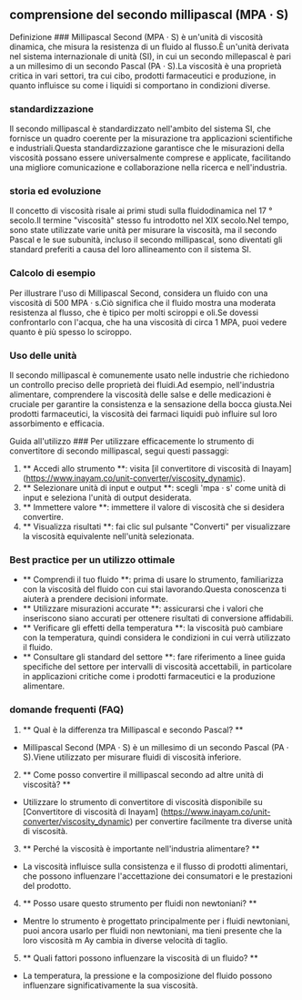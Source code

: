 ## comprensione del secondo millipascal (MPA · S)

Definizione ###
Millipascal Second (MPA · S) è un'unità di viscosità dinamica, che misura la resistenza di un fluido al flusso.È un'unità derivata nel sistema internazionale di unità (SI), in cui un secondo millepascal è pari a un millesimo di un secondo Pascal (PA · S).La viscosità è una proprietà critica in vari settori, tra cui cibo, prodotti farmaceutici e produzione, in quanto influisce su come i liquidi si comportano in condizioni diverse.

### standardizzazione
Il secondo millipascal è standardizzato nell'ambito del sistema SI, che fornisce un quadro coerente per la misurazione tra applicazioni scientifiche e industriali.Questa standardizzazione garantisce che le misurazioni della viscosità possano essere universalmente comprese e applicate, facilitando una migliore comunicazione e collaborazione nella ricerca e nell'industria.

### storia ed evoluzione
Il concetto di viscosità risale ai primi studi sulla fluidodinamica nel 17 ° secolo.Il termine "viscosità" stesso fu introdotto nel XIX secolo.Nel tempo, sono state utilizzate varie unità per misurare la viscosità, ma il secondo Pascal e le sue subunità, incluso il secondo millipascal, sono diventati gli standard preferiti a causa del loro allineamento con il sistema SI.

### Calcolo di esempio
Per illustrare l'uso di Millipascal Second, considera un fluido con una viscosità di 500 MPA · s.Ciò significa che il fluido mostra una moderata resistenza al flusso, che è tipico per molti sciroppi e oli.Se dovessi confrontarlo con l'acqua, che ha una viscosità di circa 1 MPA, puoi vedere quanto è più spesso lo sciroppo.

### Uso delle unità
Il secondo millipascal è comunemente usato nelle industrie che richiedono un controllo preciso delle proprietà dei fluidi.Ad esempio, nell'industria alimentare, comprendere la viscosità delle salse e delle medicazioni è cruciale per garantire la consistenza e la sensazione della bocca giusta.Nei prodotti farmaceutici, la viscosità dei farmaci liquidi può influire sul loro assorbimento e efficacia.

Guida all'utilizzo ###
Per utilizzare efficacemente lo strumento di convertitore di secondo millipascal, segui questi passaggi:
1. ** Accedi allo strumento **: visita [il convertitore di viscosità di Inayam] (https://www.inayam.co/unit-converter/viscosity_dynamic).
2. ** Selezionare unità di input e output **: scegli 'mpa · s' come unità di input e seleziona l'unità di output desiderata.
3. ** Immettere valore **: immettere il valore di viscosità che si desidera convertire.
4. ** Visualizza risultati **: fai clic sul pulsante "Converti" per visualizzare la viscosità equivalente nell'unità selezionata.

### Best practice per un utilizzo ottimale
- ** Comprendi il tuo fluido **: prima di usare lo strumento, familiarizza con la viscosità del fluido con cui stai lavorando.Questa conoscenza ti aiuterà a prendere decisioni informate.
- ** Utilizzare misurazioni accurate **: assicurarsi che i valori che inseriscono siano accurati per ottenere risultati di conversione affidabili.
- ** Verificare gli effetti della temperatura **: la viscosità può cambiare con la temperatura, quindi considera le condizioni in cui verrà utilizzato il fluido.
- ** Consultare gli standard del settore **: fare riferimento a linee guida specifiche del settore per intervalli di viscosità accettabili, in particolare in applicazioni critiche come i prodotti farmaceutici e la produzione alimentare.

### domande frequenti (FAQ)

1. ** Qual è la differenza tra Millipascal e secondo Pascal? **
- Millipascal Second (MPA · S) è un millesimo di un secondo Pascal (PA · S).Viene utilizzato per misurare fluidi di viscosità inferiore.

2. ** Come posso convertire il millipascal secondo ad altre unità di viscosità? **
- Utilizzare lo strumento di convertitore di viscosità disponibile su [Convertitore di viscosità di Inayam] (https://www.inayam.co/unit-converter/viscosity_dynamic) per convertire facilmente tra diverse unità di viscosità.

3. ** Perché la viscosità è importante nell'industria alimentare? **
- La viscosità influisce sulla consistenza e il flusso di prodotti alimentari, che possono influenzare l'accettazione dei consumatori e le prestazioni del prodotto.

4. ** Posso usare questo strumento per fluidi non newtoniani? **
- Mentre lo strumento è progettato principalmente per i fluidi newtoniani, puoi ancora usarlo per fluidi non newtoniani, ma tieni presente che la loro viscosità m Ay cambia in diverse velocità di taglio.

5. ** Quali fattori possono influenzare la viscosità di un fluido? **
- La temperatura, la pressione e la composizione del fluido possono influenzare significativamente la sua viscosità.